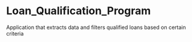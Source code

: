 # Loan_Qualification_Program
Application that extracts data and filters qualified loans based on certain criteria
